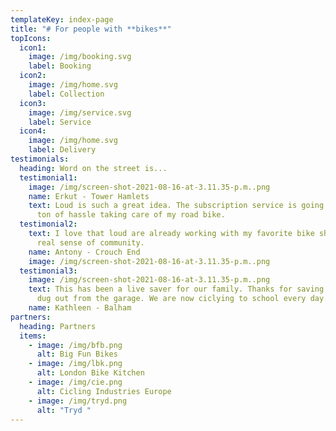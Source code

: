```yaml
---
templateKey: index-page
title: "# For people with **bikes**"
topIcons:
  icon1:
    image: /img/booking.svg
    label: Booking
  icon2:
    image: /img/home.svg
    label: Collection
  icon3:
    image: /img/service.svg
    label: Service
  icon4:
    image: /img/home.svg
    label: Delivery
testimonials:
  heading: Word on the street is...
  testimonial1:
    image: /img/screen-shot-2021-08-16-at-3.11.35-p.m..png
    name: Erkut - Tower Hamlets
    text: Loud is such a great idea. The subscription service is going to save me a
      ton of hassle taking care of my road bike.
  testimonial2:
    text: I love that loud are already working with my favorite bike shop. There's a
      real sense of community.
    name: Antony - Crouch End
    image: /img/screen-shot-2021-08-16-at-3.11.35-p.m..png
  testimonial3:
    image: /img/screen-shot-2021-08-16-at-3.11.35-p.m..png
    text: This has been a live saver for our family. Thanks for saving the bike we
      dug out from the garage. We are now ciclying to school every day.
    name: Kathleen - Balham
partners:
  heading: Partners
  items:
    - image: /img/bfb.png
      alt: Big Fun Bikes
    - image: /img/lbk.png
      alt: London Bike Kitchen
    - image: /img/cie.png
      alt: Cicling Industries Europe
    - image: /img/tryd.png
      alt: "Tryd "
---
```

